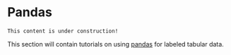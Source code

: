 # Pandas

```{note}
This content is under construction!
```

This section will contain tutorials on using [pandas](https://pandas.pydata.org) for labeled tabular data.
